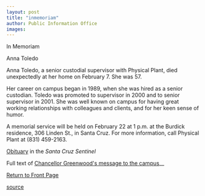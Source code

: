 ```yaml
---
layout: post
title: "inmemoriam"
author: Public Information Office
images:
---
```


In Memoriam

Anna Toledo

Anna Toledo, a senior custodial supervisor with Physical Plant, died unexpectedly at her home on February 7. She was 57.  

Her career on campus began in 1989, when she was hired as a senior custodian. Toledo was promoted to supervisor in 2000 and to senior supervisor in 2001\. She was well known on campus for having great working relationships with colleagues and clients, and for her keen sense of humor.  

A memorial service will be held on February 22 at 1 p.m. at the Burdick residence, 306 Linden St., in Santa Cruz. For more information, call Physical Plant at (831) 459-2163.

[Obituary][1] in the _Santa Cruz Sentinel_

Full text of [Chancellor Greenwood's message to the campus][2]__

[Return to Front Page][3]

[1]: http://www.santacruzsentinel.com/archive/2004/February/14/obit/obit.htm
[2]: http://www.ucsc.edu/news_events/messages/03-04/02-10.anna.html
[3]: http://currents.ucsc.edu/

[source](http://www1.ucsc.edu/currents/03-04/02-16/inmemoriam.html "Permalink to inmemoriam")
